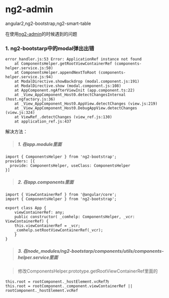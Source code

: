 # ng2-admin
angular2,ng2-bootstrap,ng2-smart-table

在使用[ng2-admin](https://akveo.github.io/ng2-admin/articles/001-getting-started/)的时候遇到的问题

### 1.  ng2-bootstarp中的modal弹出出错

```
error_handler.js:53 Error: ApplicationRef instance not found
    at ComponentsHelper.getRootViewContainerRef (components-helper.service.js:50)
    at ComponentsHelper.appendNextToRoot (components-helper.service.js:94)
    at ModalDirective.showBackdrop (modal.component.js:191)
    at ModalDirective.show (modal.component.js:108)
    at AppComponent.ngAfterViewInit (app.component.ts:22)
    at _View_AppComponent_Host0.detectChangesInternal (host.ngfactory.js:36)
    at _View_AppComponent_Host0.AppView.detectChanges (view.js:219)
    at _View_AppComponent_Host0.DebugAppView.detectChanges (view.js:324)
    at ViewRef_.detectChanges (view_ref.js:130)
    at application_ref.js:437
```

解决方法：

>##### 1.  在app.module里面

```
import { ComponentsHelper } from 'ng2-bootstrap';
providers: [{
  provide: ComponentsHelper, useClass: ComponentsHelper
}]
```
>##### 2.  在app.components里面

```
import { ViewContainerRef } from '@angular/core';
import { ComponentsHelper } from 'ng2-bootstrap';

export class App {
    viewContainerRef: any;
    public constructor( _comhelp: ComponentsHelper, _vcr: ViewContainerRef) {
    this.viewContainerRef = _vcr;
    _comhelp.setRootViewContainerRef(_vcr);
    }
}
```

>##### 3.  在node_modules/ng2-bootstarp/components/utils/components-helper.service里面

>修改ComponentsHelper.prototype.getRootViewContainerRef里面的

```
this.root = rootComponent._hostElement.vcRef为
this.root = rootComponent._component.viewContainerRef || rootComponent._hostElement.vcRef
```
